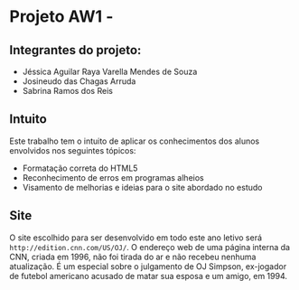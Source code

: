 # Projeto AW1 - 

## Integrantes do projeto:
- Jéssica Aguilar Raya Varella Mendes de Souza
- Josineudo das Chagas Arruda
- Sabrina Ramos dos Reis

## Intuito
Este trabalho tem o intuito de aplicar os conhecimentos dos alunos envolvidos nos seguintes tópicos:
- Formatação correta do HTML5
- Reconhecimento de erros em programas alheios
- Visamento de melhorias e ideias para o site abordado no estudo

## Site
O site escolhido para ser desenvolvido em todo este ano letivo será `http://edition.cnn.com/US/OJ/`. O endereço web de uma página interna da CNN, criada em 1996, não foi tirada do ar e não recebeu nenhuma atualização. É um especial sobre o julgamento de OJ Simpson, ex-jogador de futebol americano acusado de matar sua esposa e um amigo, em 1994.
